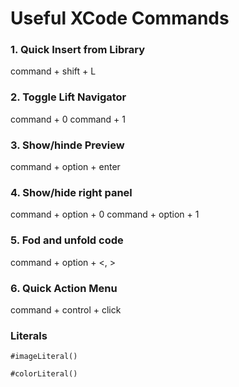 # Useful XCode Commands


### 1. Quick Insert from Library

command + shift + L 

### 2. Toggle Lift Navigator

command + 0 
command + 1 

### 3. Show/hinde Preview

command + option + enter 

### 4. Show/hide right panel 

command + option + 0 
command + option + 1 

### 5. Fod and unfold code

command + option + <, > 

### 6. Quick Action Menu 

command + control + click 


### Literals

`#imageLiteral()`

`#colorLiteral()`
